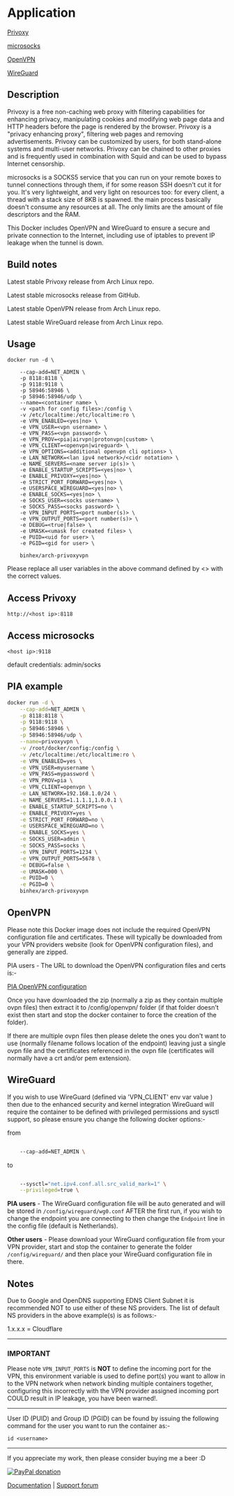 # Application

<!-- markdownlint-disable MD033 -->

[Privoxy](http://www.privoxy.org/)

[microsocks](https://github.com/rofl0r/microsocks)

[OpenVPN](https://openvpn.net/)

[WireGuard](https://www.wireguard.com/)

## Description

Privoxy is a free non-caching web proxy with filtering capabilities for
enhancing privacy, manipulating cookies and modifying web page data and HTTP
headers before the page is rendered by the browser. Privoxy is a "privacy
enhancing proxy", filtering web pages and removing advertisements. Privoxy can
be customized by users, for both stand-alone systems and multi-user networks.
Privoxy can be chained to other proxies and is frequently used in combination
with Squid and can be used to bypass Internet censorship.

microsocks is a SOCKS5 service that you can run on your remote boxes to tunnel
connections through them, if for some reason SSH doesn't cut it for you. It's
very lightweight, and very light on resources too: for every client, a thread
with a stack size of 8KB is spawned. the main process basically doesn't consume
any resources at all. The only limits are the amount of file descriptors and the
RAM.

This Docker includes OpenVPN and WireGuard to ensure a secure and private
connection to the Internet, including use of iptables to prevent IP leakage when
the tunnel is down.

## Build notes

Latest stable Privoxy release from Arch Linux repo.

Latest stable microsocks release from GitHub.

Latest stable OpenVPN release from Arch Linux repo.

Latest stable WireGuard release from Arch Linux repo.

## Usage

```text
docker run -d \

    --cap-add=NET_ADMIN \
    -p 8118:8118 \
    -p 9118:9118 \
    -p 58946:58946 \
    -p 58946:58946/udp \
    --name=<container name> \
    -v <path for config files>:/config \
    -v /etc/localtime:/etc/localtime:ro \
    -e VPN_ENABLED=<yes|no> \
    -e VPN_USER=<vpn username> \
    -e VPN_PASS=<vpn password> \
    -e VPN_PROV=<pia|airvpn|protonvpn|custom> \
    -e VPN_CLIENT=<openvpn|wireguard> \
    -e VPN_OPTIONS=<additional openvpn cli options> \
    -e LAN_NETWORK=<lan ipv4 network>/<cidr notation> \
    -e NAME_SERVERS=<name server ip(s)> \
    -e ENABLE_STARTUP_SCRIPTS=<yes|no> \
    -e ENABLE_PRIVOXY=<yes|no> \
    -e STRICT_PORT_FORWARD=<yes|no> \
    -e USERSPACE_WIREGUARD=<yes|no> \
    -e ENABLE_SOCKS=<yes|no> \
    -e SOCKS_USER=<socks username> \
    -e SOCKS_PASS=<socks password> \
    -e VPN_INPUT_PORTS=<port number(s)> \
    -e VPN_OUTPUT_PORTS=<port number(s)> \
    -e DEBUG=<true|false> \
    -e UMASK=<umask for created files> \
    -e PUID=<uid for user> \
    -e PGID=<gid for user> \

    binhex/arch-privoxyvpn

```

Please replace all user variables in the above command defined by <> with the
correct values.

## Access Privoxy

`http://<host ip>:8118`

## Access microsocks

`<host ip>:9118`

default credentials: admin/socks

## PIA example

```bash
docker run -d \
    --cap-add=NET_ADMIN \
    -p 8118:8118 \
    -p 9118:9118 \
    -p 58946:58946 \
    -p 58946:58946/udp \
    --name=privoxyvpn \
    -v /root/docker/config:/config \
    -v /etc/localtime:/etc/localtime:ro \
    -e VPN_ENABLED=yes \
    -e VPN_USER=myusername \
    -e VPN_PASS=mypassword \
    -e VPN_PROV=pia \
    -e VPN_CLIENT=openvpn \
    -e LAN_NETWORK=192.168.1.0/24 \
    -e NAME_SERVERS=1.1.1.1,1.0.0.1 \
    -e ENABLE_STARTUP_SCRIPTS=no \
    -e ENABLE_PRIVOXY=yes \
    -e STRICT_PORT_FORWARD=no \
    -e USERSPACE_WIREGUARD=no \
    -e ENABLE_SOCKS=yes \
    -e SOCKS_USER=admin \
    -e SOCKS_PASS=socks \
    -e VPN_INPUT_PORTS=1234 \
    -e VPN_OUTPUT_PORTS=5678 \
    -e DEBUG=false \
    -e UMASK=000 \
    -e PUID=0 \
    -e PGID=0 \
    binhex/arch-privoxyvpn
```

## OpenVPN

Please note this Docker image does not include the required OpenVPN
configuration file and certificates. These will typically be downloaded from
your VPN providers website (look for OpenVPN configuration files), and generally
are zipped.

PIA users - The URL to download the OpenVPN configuration files and certs is:-

[PIA OpenVPN configuration](https://www.privateinternetaccess.com/openvpn/openvpn.zip)

Once you have downloaded the zip (normally a zip as they contain multiple ovpn
files) then extract it to /config/openvpn/ folder (if that folder doesn't exist
then start and stop the docker container to force the creation of the folder).

If there are multiple ovpn files then please delete the ones you don't want to
use (normally filename follows location of the endpoint) leaving just a single
ovpn file and the certificates referenced in the ovpn file (certificates will
normally have a crt and/or pem extension).

## WireGuard

If you wish to use WireGuard (defined via 'VPN_CLIENT' env var value ) then due
to the enhanced security and kernel integration WireGuard will require the
container to be defined with privileged permissions and sysctl support, so
please ensure you change the following docker options:-

from

``` bash

    --cap-add=NET_ADMIN \

```

to

``` bash

    --sysctl="net.ipv4.conf.all.src_valid_mark=1" \
    --privileged=true \

```

**PIA users** - The WireGuard configuration file will be auto generated and will
be stored in ```/config/wireguard/wg0.conf``` AFTER the first run, if you wish
to change the endpoint you are connecting to then change the ```Endpoint``` line
in the config file (default is Netherlands).

**Other users** - Please download your WireGuard configuration file from your
VPN provider, start and stop the container to generate the folder
```/config/wireguard/``` and then place your WireGuard configuration file in
there.

## Notes

Due to Google and OpenDNS supporting EDNS Client Subnet it is recommended NOT to
use either of these NS providers.
The list of default NS providers in the above example(s) is as follows:-

1.x.x.x = Cloudflare

---

### IMPORTANT

Please note `VPN_INPUT_PORTS` is **NOT** to define the incoming port for the
VPN, this environment variable is used to define port(s) you want to allow in to
the VPN network when network binding multiple containers together, configuring
this incorrectly with the VPN provider assigned incoming port COULD result in IP
leakage, you have been warned!.

---

User ID (PUID) and Group ID (PGID) can be found by issuing the following command
for the user you want to run the container as:-

`id <username>`

---

If you appreciate my work, then please consider buying me a beer  :D

[![PayPal donation](https://www.paypal.com/en_US/i/btn/btn_donate_SM.gif)](https://www.paypal.com/cgi-bin/webscr?cmd=_s-xclick&hosted_button_id=MM5E27UX6AUU4)

[Documentation](https://github.com/binhex/documentation) | [Support forum](https://forums.unraid.net/topic/78028-support-binhex-privoxyvpn/)
